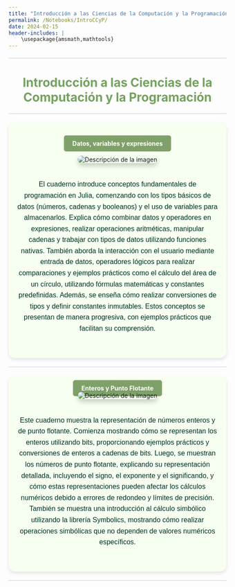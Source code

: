 ```yaml
---
title: "Introducción a las Ciencias de la Computación y la Programación"
permalink: /Notebooks/IntroCCyP/
date: 2024-02-15
header-includes: |
    \usepackage{amsmath,mathtools}
---
```


<script
  src="https://cdn.mathjax.org/mathjax/latest/MathJax.js?config=TeX-AMS-MML_HTMLorMML"
  type="text/javascript">
</script>

<html>
<head>
    <style>
        /* Estilos para centrar y cambiar el color del texto */
        h1 {
            text-align: center; /* Centra el texto horizontalmente */
            color: rgba(72, 133, 45, 0.76); /* Cambia el color del texto a verde */
        }
    </style>
</head>
<body>

<style>

    .container {
      max-width: 800px;
      margin: 20px auto;
      overflow: hidden;
    }

    .person {
      display: flex;
      margin-bottom: 20px;
      justify-content: space-between;
      align-items: center;
      flex-wrap: wrap;
    }

    .person img {
      max-width: 200px;
      max-height: 200px;
      border-radius: 50%;
      margin-right: 20px;
      margin-left: 20px;
    }

    .person .info {
      flex: 1;
      text-align: left;
    }

    .person:nth-child(even) {
      flex-direction: row-reverse;
    }

    h2 {
      text-align: center;
      color: #333;
    }

    hr {
            border: none; /* Elimina el borde */
            height: 1px; /* Altura de la línea */
            background-color: #CCCCCC; /* Color de la línea */
            margin: 20px 0; /* Margen superior e inferior */
        }
  </style>

<hr>

<h1>Introducción a las Ciencias de la Computación y la Programación</h1>

<hr>

</body>
</html>

<div class="container" style="background-color: rgb(246, 255, 240); padding: 20px; border-radius: 15px; box-shadow: 0 4px 8px rgba(0, 0, 0, 0.1);">
<div class="button-container" style="text-align: center; margin: 20px 0;">
  <a href="https://labmatecc.github.io/Notebooks/IntroCCyP/Intro_a_CC__Datos_Variables_Expresiones/" 
     class="button" 
     style="padding: 10px 20px; 
            color: white; 
            background-color: rgb(127, 161, 105); 
            border: none; 
            border-radius: 5px; 
            text-decoration: none; 
            font-weight: bold;">
    Datos, variables y expresiones
  </a>
</div>
    <div class="person">
        <div class="info" style="text-align: center; max-width: 900px; margin: 0 auto;">
            <!-- Imagen centrada -->
            <img src="https://labmatecc.github.io/Imágenes/Intro_a_CC__Datos_Variables_Expresiones_Logo.png" 
                 alt="Descripción de la imagen" 
                 style="max-width: 100%; height: auto; border-radius: 10px; box-shadow: 0 6px 12px rgba(0, 0, 0, 0.2); margin-bottom: 20px;">
            <p style="font-family: 'Arial', sans-serif; color: #013220; font-size: 16px; line-height: 1.6; margin-bottom: 15px;">
                El cuaderno introduce conceptos fundamentales de programación en Julia, comenzando con los tipos básicos de datos (números, cadenas y booleanos) y el uso de variables para almacenarlos. Explica cómo combinar datos y operadores en expresiones, realizar operaciones aritméticas, manipular cadenas y trabajar con tipos de datos utilizando funciones nativas. También aborda la interacción con el usuario mediante entrada de datos, operadores lógicos para realizar comparaciones y ejemplos prácticos como el cálculo del área de un círculo, utilizando fórmulas matemáticas y constantes predefinidas. Además, se enseña cómo realizar conversiones de tipos y definir constantes inmutables. Estos conceptos se presentan de manera progresiva, con ejemplos prácticos que facilitan su comprensión.
            </p>
        </div>
    </div>
</div>

<hr>

<div class="container" style="background-color: rgb(246, 255, 240); padding: 20px; border-radius: 15px; box-shadow: 0 4px 8px rgba(0, 0, 0, 0.1);">
<div class="button-container">
  <a href="https://labmatecc.github.io/Notebooks/IntroCCyP/EnterosYFlotante/" class="button" 
     style="padding: 10px 20px; 
            color: white; 
            background-color: rgb(127, 161, 105); 
            border: none; 
            border-radius: 5px; 
            text-decoration: none; 
            font-weight: bold;">
            Enteros y Punto Flotante</a>
</div>
    <div class="person">
        <div class="info" style="text-align: center; max-width: 900px; margin: 0 auto;">
            <!-- Imagen centrada -->
            <img src="https://labmatecc.github.io/Imágenes/Intro_a_CC__Datos_Variables_Expresiones_Logo.png" 
                 alt="Descripción de la imagen" 
                 style="max-width: 100%; height: auto; border-radius: 10px; box-shadow: 0 6px 12px rgba(0, 0, 0, 0.2); margin-bottom: 20px;">
            <p style="font-family: 'Arial', sans-serif; color: #013220; font-size: 16px; line-height: 1.6; margin-bottom: 15px;">
                Este cuaderno muestra la representación de números enteros y de punto flotante. Comienza mostrando cómo se representan los enteros utilizando bits, proporcionando ejemplos prácticos y conversiones de enteros a cadenas de bits. Luego, se muestran los números de punto flotante, explicando su representación detallada, incluyendo el signo, el exponente y el significando, y cómo estas representaciones pueden afectar los cálculos numéricos debido a errores de redondeo y límites de precisión. También se muestra una introducción al cálculo simbólico utilizando la librería Symbolics, mostrando cómo realizar operaciones simbólicas que no dependen de valores numéricos específicos.
            </p>
        </div>
    </div>
</div>

<hr>

  <html>
<head>
    <style>
        .button-container {
            text-align: center; /* Centra el contenido horizontalmente */
        }

        .button {
            display: inline-block;
            padding: 10px 20px;
            border-radius: 20px; /* Esto hace que el botón tenga forma de pastilla */
            background-color: rgba(72, 133, 45, 0.76); /* Cambia el color del botón a verde */
            color: white; /* Cambia el color del texto a blanco */
            text-decoration: none; /* Elimina el subrayado predeterminado en los enlaces */
            font-size: 16px; /* Cambia el tamaño del texto */
            font-weight: bold; /* Hace que el texto sea más audaz */
            border: none; /* Elimina el borde del botón */
        }
    </style>
</head>
<body>

<hr>

<div class="container" style="background-color: rgb(246, 255, 240); padding: 20px; border-radius: 15px; box-shadow: 0 4px 8px rgba(0, 0, 0, 0.1);">
    <div class="person">
    <div class="button-container" style="text-align: center; margin: 20px 0;">
  <a href="https://labmatecc.github.io/Notebooks/IntroCCyP/Intro_a_CC__Estructuras_de_control/" 
     class="button" 
     style="padding: 10px 20px; 
            color: white; 
            background-color: rgb(127, 161, 105); 
            border: none; 
            border-radius: 5px; 
            text-decoration: none; 
            font-weight: bold;">
    Estructuras de control
  </a>
</div>
        <div class="info" style="text-align: center; max-width: 900px; margin: 0 auto;">
            <!-- Imagen centrada -->
            <img src="https://labmatecc.github.io/Imágenes/Intro_a_CC__Estructuras_de_Control_Logo.png" 
                 alt="Descripción de la imagen" 
                 style="max-width: 100%; height: auto; border-radius: 10px; box-shadow: 0 6px 12px rgba(0, 0, 0, 0.2); margin-bottom: 20px;">
            <p style="font-family: 'Arial', sans-serif; color: #013220; font-size: 16px; line-height: 1.6; margin-bottom: 15px;">
                El documento es un cuaderno interactivo diseñado para introducir y practicar el uso de estructuras de control en el lenguaje de programación Julia. A lo largo del material, se exploran diferentes estructuras como bucles (for y while), condicionales (if-else) y comandos avanzados (break y continue). Cada sección combina teoría con ejercicios prácticos que permiten al lector experimentar con el código directamente.

                Se presentan conceptos básicos, como iterar sobre listas y rangos, junto con ejemplos más avanzados, como bucles anidados para operar sobre matrices y el manejo de diccionarios. También incluye el uso de estructuras de control para manejar condiciones dinámicas y patrones comunes como tablas de multiplicar, triángulos de asteriscos y pirámides de números.

                Además, se introduce el manejo de excepciones con try-catch-finally, explicando cómo capturar y manejar errores en el código. Todo esto se acompaña de ejercicios prácticos que fomentan la comprensión y el dominio de estas herramientas clave en la programación.
            </p>
        </div>
    </div>
</div>

<hr>

<div class="container" style="background-color: rgb(246, 255, 240); padding: 20px; border-radius: 15px; box-shadow: 0 4px 8px rgba(0, 0, 0, 0.1);">
    <div class="person">
    <div class="button-container" style="text-align: center; margin: 20px 0;">
  <a href="https://labmatecc.github.io/Notebooks/IntroCCyP/Intro_a_CC__Listas_secuencias_arreglos/" 
     class="button" 
     style="padding: 10px 20px; 
            color: white; 
            background-color: rgb(127, 161, 105); 
            border: none; 
            border-radius: 5px; 
            text-decoration: none; 
            font-weight: bold;">
    Listas, secuencias y arreglos
  </a>
</div>
        <div class="info" style="text-align: center; max-width: 900px; margin: 0 auto;">
            <!-- Imagen centrada -->
            <img src="https://labmatecc.github.io/Imágenes/Intro_a_CC__Listas_secuencias_arreglos_Logo.png" 
                 alt="Descripción de la imagen" 
                 style="max-width: 100%; height: auto; border-radius: 10px; box-shadow: 0 6px 12px rgba(0, 0, 0, 0.2); margin-bottom: 20px;">
            <p style="font-family: 'Arial', sans-serif; color: #013220; font-size: 16px; line-height: 1.6; margin-bottom: 15px;">
                Este cuaderno interactivo introduce a los usuarios en el uso y la manipulación de listas, arreglos y secuencias en Julia, con un enfoque práctico y progresivo. Las listas, entendidas como colecciones unidimensionales que almacenan elementos de diferentes tipos, son el punto de partida. Se detalla cómo crearlas, acceder a sus elementos mediante índices, modificarlas dinámicamente y aplicar operaciones básicas como ordenarlas, invertirlas o calcular su longitud.

                El documento avanza hacia los arreglos multidimensionales, explicando cómo se pueden representar datos en dos o más dimensiones, como matrices. Aquí se explora cómo reorganizar datos con la función reshape(), acceder a elementos específicos utilizando índices, y realizar operaciones comunes como transponer matrices o calcular la suma total de sus elementos.

                También se abordan las secuencias, una estructura que facilita el manejo de rangos de números en Julia. Se muestra cómo aplicar funciones a los elementos de una secuencia utilizando map(), cómo filtrar valores con filter() y cómo convertir una secuencia en un arreglo manipulable con collect(). A esto se suma la introducción a técnicas más avanzadas, como el uso de reduce() para combinar elementos de una colección en un solo valor, unique() para eliminar duplicados y otras operaciones agregadas.

                El cuaderno incluye una serie de ejercicios prácticos que refuerzan cada concepto explicado. Entre ellos destacan la manipulación de listas mediante la adición y eliminación de elementos, la reorganización y operación sobre matrices, y el procesamiento de secuencias para transformar y filtrar datos. Además, se proponen ejercicios clásicos como invertir listas, eliminar duplicados y rotar elementos, que permiten aplicar las habilidades adquiridas de manera concreta.
            </p>
        </div>
    </div>
</div>

<hr>

<div class="container" style="background-color: rgb(246, 255, 240); padding: 20px; border-radius: 15px; box-shadow: 0 4px 8px rgba(0, 0, 0, 0.1);">
    <div class="person">
    <div class="button-container" style="text-align: center; margin: 20px 0;">
  <a href="https://labmatecc.github.io/Notebooks/IntroCCyP/Intro_a_CC__Funciones/" 
     class="button" 
     style="padding: 10px 20px; 
            color: white; 
            background-color: rgb(127, 161, 105); 
            border: none; 
            border-radius: 5px; 
            text-decoration: none; 
            font-weight: bold;">
    Funciones
  </a>
</div>
        <div class="info" style="text-align: center; max-width: 900px; margin: 0 auto;">
            <!-- Imagen centrada -->
            <img src="https://labmatecc.github.io/Imágenes/Intro_a_CC__Funciones_Logo.png" 
                 alt="Descripción de la imagen" 
                 style="max-width: 100%; height: auto; border-radius: 10px; box-shadow: 0 6px 12px rgba(0, 0, 0, 0.2); margin-bottom: 20px;">
            <p style="font-family: 'Arial', sans-serif; color: #013220; font-size: 16px; line-height: 1.6; margin-bottom: 15px;">
                Este cuaderno interactivo explica el concepto y uso de funciones en Julia, desde lo básico hasta lo avanzado, destacando su papel en la modularidad y reutilización del código. Comienza con la definición de funciones básicas, incluyendo argumentos predeterminados y sintaxis compacta. Luego, explora el manejo de variables locales y globales, aclarando su impacto en el alcance y el rendimiento del código.

                Avanza hacia funciones intermedias y avanzadas, como el uso de argumentos con nombre, funciones anónimas y de orden superior, que permiten recibir o devolver otras funciones. Además, introduce herramientas como map, filter y reduce para manipular colecciones de datos de forma eficiente.

                El cuaderno incluye ejercicios prácticos y visualizaciones interactivas, como gráficos de funciones cuadráticas y senoidales, que ayudan a comprender cómo las funciones pueden modelar relaciones matemáticas y dinámicas. Es una guía completa y progresiva que proporciona una sólida base para trabajar con funciones en Julia de manera eficiente y organizada.
            </p>
        </div>
    </div>
</div>

<hr>

<div class="container" style="background-color: rgb(246, 255, 240); padding: 20px; border-radius: 15px; box-shadow: 0 4px 8px rgba(0, 0, 0, 0.1);">
    <div class="person">
    <div class="button-container" style="text-align: center; margin: 20px 0;">
  <a href="https://labmatecc.github.io/Notebooks/IntroCCyP/Intro_a_CC__Recursion/" 
     class="button" 
     style="padding: 10px 20px; 
            color: white; 
            background-color: rgb(127, 161, 105); 
            border: none; 
            border-radius: 5px; 
            text-decoration: none; 
            font-weight: bold;">
    Recursión
  </a>
</div>
        <div class="info" style="text-align: center; max-width: 900px; margin: 0 auto;">
            <!-- Imagen centrada -->
            <img src="https://labmatecc.github.io/Imágenes/Intro_a_CC__Recursion_Logo.png" 
                 alt="Descripción de la imagen" 
                 style="max-width: 100%; height: auto; border-radius: 10px; box-shadow: 0 6px 12px rgba(0, 0, 0, 0.2); margin-bottom: 20px;">
            <p style="font-family: 'Arial', sans-serif; color: #013220; font-size: 16px; line-height: 1.6; margin-bottom: 15px;">
                Este cuaderno interactivo explica a fondo la recursión en Julia, mostrando cómo resolver problemas dividiéndolos en subproblemas más pequeños. Comienza con ejemplos básicos como el cálculo del factorial y la suma de números hasta un valor dado, destacando la importancia de los casos base para evitar ciclos infinitos. 

                Se exploran conceptos intermedios como la sucesión de Fibonacci, que genera un árbol de cálculos, y el problema de las Torres de Hanoi, que muestra la lógica paso a paso. A nivel avanzado, se introducen la recursión de cola para optimizar funciones, la memoización para evitar cálculos repetitivos y el backtracking, utilizado en problemas como las N-reinas.

                El cuaderno incluye visualizaciones como el triángulo de Sierpinski, que demuestra cómo las funciones recursivas pueden generar patrones gráficos complejos. Es una guía completa que combina teoría, práctica y ejemplos interactivos, ideal para aprender y dominar la recursión en Julia.
            </p>
        </div>
    </div>
</div>

<hr>

<div class="container" style="background-color: rgb(246, 255, 240); padding: 20px; border-radius: 15px; box-shadow: 0 4px 8px rgba(0, 0, 0, 0.1);">
    <div class="person">
    <div class="button-container" style="text-align: center; margin: 20px 0;">
  <a href="https://labmatecc.github.io/Notebooks/IntroCCyP/Intro_a_CC__Clases_y_Objetos/" 
     class="button" 
     style="padding: 10px 20px; 
            color: white; 
            background-color: rgb(127, 161, 105); 
            border: none; 
            border-radius: 5px; 
            text-decoration: none; 
            font-weight: bold;">
    Clases y Objetos
  </a>
</div>
        <div class="info" style="text-align: center; max-width: 900px; margin: 0 auto;">
            <!-- Imagen centrada -->
            <img src="https://labmatecc.github.io/Imágenes/Intro_a_CC__Programación_orientada_a_objetos_Logo.png" 
                 alt="Descripción de la imagen" 
                 style="max-width: 100%; height: auto; border-radius: 10px; box-shadow: 0 6px 12px rgba(0, 0, 0, 0.2); margin-bottom: 20px;">
            <p style="font-family: 'Arial', sans-serif; color: #013220; font-size: 16px; line-height: 1.6; margin-bottom: 15px;">
                Este cuaderno interactivo explica cómo Julia implementa conceptos similares a clases y objetos a través de estructuras (struct) y tipos. Introduce estructuras inmutables y mutables para definir datos y métodos que operan sobre ellos, mostrando cómo asociar funciones a estructuras y sobrecargar funciones para diferentes tipos.

                También aborda constructores personalizados para crear instancias con lógica específica y el uso de tipos abstractos para jerarquías y polimorfismo. Se destaca la composición como alternativa a la herencia para combinar estructuras de manera modular.

                Incluye ejemplos prácticos como la creación de puntos, círculos y la visualización interactiva del área de un círculo mediante controles dinámicos. Este material combina teoría y práctica para enseñar conceptos clave de programación estructurada en Julia, enfatizando la claridad y la reutilización del código.
            </p>
        </div>
    </div>
</div>

<hr>

<div class="container" style="background-color: rgb(246, 255, 240); padding: 20px; border-radius: 15px; box-shadow: 0 4px 8px rgba(0, 0, 0, 0.1);">
    <div class="person">
    <div class="button-container" style="text-align: center; margin: 20px 0;">
  <a href="https://labmatecc.github.io/Notebooks/IntroCCyP/ModelacionMatematica/" 
     class="button" 
     style="padding: 10px 20px; 
            color: white; 
            background-color: rgb(127, 161, 105); 
            border: none; 
            border-radius: 5px; 
            text-decoration: none; 
            font-weight: bold;">
    Introducción a la modelación matemática
  </a>
</div>
        <div class="info" style="text-align: center; max-width: 900px; margin: 0 auto;">
            <!-- Imagen centrada -->
            <img src="https://labmatecc.github.io/Imágenes/Intro_a_CC__Programación_orientada_a_objetos_Logo.png" 
                 alt="Descripción de la imagen" 
                 style="max-width: 100%; height: auto; border-radius: 10px; box-shadow: 0 6px 12px rgba(0, 0, 0, 0.2); margin-bottom: 20px;">
            <p style="font-family: 'Arial', sans-serif; color: #013220; font-size: 16px; line-height: 1.6; margin-bottom: 15px;">
                El cuaderno muestra una introducción a la modelación matemática. Se centra en el problema de estimar la cantidad de jugo en una naranja mediante un enfoque matemático. Se presenta un modelo matemático básico asumiendo la forma esférica de la naranja y propone un método numérico para estimar la cantidad de jugo. También se discute la implementación del método numérico y la importancia de determinar y validar los parámetros del modelo, así como de considerar y cuantificar los diferentes errores introducidos en el proceso de modelación.
            </p>
        </div>
    </div>
</div>

<hr>

<div class="container" style="background-color: rgb(246, 255, 240); padding: 20px; border-radius: 15px; box-shadow: 0 4px 8px rgba(0, 0, 0, 0.1);">
    <div class="person">
    <div class="button-container" style="text-align: center; margin: 20px 0;">
  <a href="https://labmatecc.github.io/Notebooks/IntroCCyP/EcuacionesNoLineales/" 
     class="button" 
     style="padding: 10px 20px; 
            color: white; 
            background-color: rgb(127, 161, 105); 
            border: none; 
            border-radius: 5px; 
            text-decoration: none; 
            font-weight: bold;">
    Ecuaciones No Lineales
  </a>
</div>
        <div class="info" style="text-align: center; max-width: 900px; margin: 0 auto;">
            <!-- Imagen centrada -->
            <img src="https://labmatecc.github.io/Imágenes/Intro_a_CC__Programación_orientada_a_objetos_Logo.png" 
                 alt="Descripción de la imagen" 
                 style="max-width: 100%; height: auto; border-radius: 10px; box-shadow: 0 6px 12px rgba(0, 0, 0, 0.2); margin-bottom: 20px;">
            <p style="font-family: 'Arial', sans-serif; color: #013220; font-size: 16px; line-height: 1.6; margin-bottom: 15px;">
                El cuaderno trata sobre métodos numéricos para encontrar las raíces de una función real \( f: \mathbb{R} \to \mathbb{R} \). Se exploran varios métodos, incluyendo el de bisección, el de Newton y el método del punto fijo. El método de bisección se basa en la propiedad de cambio de signo de la función en un intervalo y se implementa para encontrar raíces de funciones continuas. El método de Newton utiliza la derivada para iterar hacia una raíz, y el método de punto fijo busca un valor \( x^* \) tal que \( F(x^*) = x^* \). El cuaderno también presenta implementaciones y ejemplos prácticos usando la función \( \exp(x) - \sin(x) \) para ilustrar cada método.
            </p>
        </div>
    </div>
</div>

<hr>

<div class="container" style="background-color: rgb(246, 255, 240); padding: 20px; border-radius: 15px; box-shadow: 0 4px 8px rgba(0, 0, 0, 0.1);">
    <div class="person">
    <div class="button-container" style="text-align: center; margin: 20px 0;">
  <a href="https://labmatecc.github.io/Notebooks/IntroCCyP/AjusteDeCurvas/" 
     class="button" 
     style="padding: 10px 20px; 
            color: white; 
            background-color: rgb(127, 161, 105); 
            border: none; 
            border-radius: 5px; 
            text-decoration: none; 
            font-weight: bold;">
    Ajuste de curvas
  </a>
</div>
        <div class="info" style="text-align: center; max-width: 900px; margin: 0 auto;">
            <!-- Imagen centrada -->
            <img src="https://labmatecc.github.io/Imágenes/Intro_a_CC__Programación_orientada_a_objetos_Logo.png" 
                 alt="Descripción de la imagen" 
                 style="max-width: 100%; height: auto; border-radius: 10px; box-shadow: 0 6px 12px rgba(0, 0, 0, 0.2); margin-bottom: 20px;">
            <p style="font-family: 'Arial', sans-serif; color: #013220; font-size: 16px; line-height: 1.6; margin-bottom: 15px;">
                El cuaderno aborda el ajuste de curvas y datos, explorando métodos para encontrar modelos que describan con precisión el comportamiento de datos observados, centrándose en el crecimiento de tumores en ratones. Se discuten varios enfoques, como el ajuste lineal, polinómico cúbico, redes neuronales artificiales y ecuaciones diferenciales, específicamente el modelo de Von Bertalanffy. El ajuste de curvas busca establecer relaciones entre variables optimizando los parámetros del modelo para minimizar el desajuste entre datos observados y generados, utilizando la técnica de mínimos cuadrados basada en la norma euclidiana.
            </p>
        </div>
    </div>
</div>

<hr>

<div class="container" style="background-color: rgb(246, 255, 240); padding: 20px; border-radius: 15px; box-shadow: 0 4px 8px rgba(0, 0, 0, 0.1);">
    <div class="person">
    <div class="button-container" style="text-align: center; margin: 20px 0;">
  <a href="https://labmatecc.github.io/Notebooks/IntroCCyP/Intro_a_CC__Grafos/" 
     class="button" 
     style="padding: 10px 20px; 
            color: white; 
            background-color: rgb(127, 161, 105); 
            border: none; 
            border-radius: 5px; 
            text-decoration: none; 
            font-weight: bold;">
    Grafos
  </a>
</div>
        <div class="info" style="text-align: center; max-width: 900px; margin: 0 auto;">
            <!-- Imagen centrada -->
            <img src="https://labmatecc.github.io/Imágenes/Intro_a_CC__Grafos_Logo.png" 
                 alt="Descripción de la imagen" 
                 style="max-width: 100%; height: auto; border-radius: 10px; box-shadow: 0 6px 12px rgba(0, 0, 0, 0.2); margin-bottom: 20px;">
            <p style="font-family: 'Arial', sans-serif; color: #013220; font-size: 16px; line-height: 1.6; margin-bottom: 15px;">
                La teoría de grafos estudia cómo los objetos están relacionados entre sí mediante nodos y aristas. Los grafos pueden ser dirigidos (con relaciones unidireccionales) o no dirigidos (relaciones bidireccionales) y se utilizan para modelar situaciones como redes sociales, sistemas de transporte y conexiones en sistemas complejos. 

                Propiedades clave incluyen el grado de los nodos (número de conexiones), la conexidad (si todos los nodos están interconectados), los ciclos (rutas cerradas) y las componentes conexas (subgrafos donde todos los nodos están conectados entre sí). 

                Los algoritmos como BFS (búsqueda en amplitud) y DFS (búsqueda en profundidad) permiten explorar y analizar grafos, encontrar caminos y detectar patrones. La representación visual de grafos facilita el análisis y su aplicación en áreas como redes computacionales, optimización de rutas y biología, mostrando su relevancia práctica en múltiples disciplinas.
            </p>
        </div>
    </div>
</div>
<hr>

<!-- Botón de optimización -->

<div class="container" style="background-color: rgb(246, 255, 240); padding: 20px; border-radius: 15px; box-shadow: 0 4px 8px rgba(0, 0, 0, 0.1);">
    <div class="person">
    <div class="button-container" style="text-align: center; margin: 20px 0;">
  <a href="https://labmatecc.github.io/Notebooks/IntroCCyP/Intro_a_CC__Optimizacion/" 
     class="button" 
     style="padding: 10px 20px; 
            color: white; 
            background-color: rgb(127, 161, 105); 
            border: none; 
            border-radius: 5px; 
            text-decoration: none; 
            font-weight: bold;">
    Optimización
  </a>
</div>
        <div class="info" style="text-align: center; max-width: 900px; margin: 0 auto;">
            <!-- Imagen centrada -->
            <img src="https://labmatecc.github.io/Imágenes/Intro_a_CC__Optimizacion_Logo.png" 
                 alt="Descripción de la imagen" 
                 style="max-width: 100%; height: auto; border-radius: 10px; box-shadow: 0 6px 12px rgba(0, 0, 0, 0.2); margin-bottom: 20px;">
            <p style="font-family: 'Arial', sans-serif; color: #013220; font-size: 16px; line-height: 1.6; margin-bottom: 15px;">
                La optimización es un proceso para encontrar los valores máximos o mínimos de una función, con o sin restricciones. Es fundamental en áreas como la economía, la ingeniería y la ciencia de datos, donde se busca maximizar eficiencia, minimizar costos o resolver problemas complejos.

                En la optimización sin restricciones, el objetivo es localizar extremos locales o globales de una función, mientras que en la optimización con restricciones se añaden condiciones que deben cumplirse, como límites en los valores de las variables. Se emplean ejemplos como funciones cuadráticas simples y funciones no lineales con múltiples puntos óptimos, como la función de Himmelblau.

                Los gráficos ayudan a visualizar el comportamiento de las funciones y los puntos óptimos, reforzando la comprensión de las técnicas de optimización. Este enfoque permite aplicar métodos para resolver problemas prácticos en distintos contextos.
            </p>
        </div>
    </div>
</div>

<hr>

<!-- Botón de Complejidad computacional -->


<div class="container" style="background-color: rgb(246, 255, 240); padding: 20px; border-radius: 15px; box-shadow: 0 4px 8px rgba(0, 0, 0, 0.1);">
    <div class="person">
    <div class="button-container" style="text-align: center; margin: 20px 0;">
  <a href="https://labmatecc.github.io/Notebooks/IntroCCyP/Complejidad_computacional/" 
     class="button" 
     style="padding: 10px 20px; 
            color: white; 
            background-color: rgb(127, 161, 105); 
            border: none; 
            border-radius: 5px; 
            text-decoration: none; 
            font-weight: bold;">
    Complejidad computacional
  </a>
</div>
        <div class="info" style="text-align: center; max-width: 900px; margin: 0 auto;">
            <!-- Imagen centrada -->
            <img src="https://labmatecc.github.io/Imágenes/Intro_a_CC__Complejidad_computacional_Logo.png" 
                 alt="Descripción de la imagen" 
                 style="max-width: 100%; height: auto; border-radius: 10px; box-shadow: 0 6px 12px rgba(0, 0, 0, 0.2); margin-bottom: 20px;">
            <p style="font-family: 'Arial', sans-serif; color: #013220; font-size: 16px; line-height: 1.6; margin-bottom: 15px;">
                El contenido de este documento se centra en la complejidad computacional, un área de estudio que evalúa la eficiencia de los algoritmos en términos de **tiempo** y **espacio**. Se explican conceptos fundamentales como las notaciones de complejidad O-grande (para el peor caso), Omega-grande (para el mejor caso), y Theta (para casos promedio), utilizadas para describir el comportamiento de los algoritmos a medida que crece el tamaño de los datos de entrada.

                Se destacan ejemplos prácticos, como la búsqueda secuencial (complejidad lineal, O(n)) y la búsqueda binaria (complejidad logarítmica, O(log n)). Además, se incluyen ejercicios y visualizaciones que comparan estas técnicas, mostrando gráficamente cómo varía su rendimiento.

                El documento también aborda la complejidad espacial, explicando cuánta memoria utilizan los algoritmos, especialmente los recursivos, que consumen más espacio debido al uso de la pila de llamadas. Se introducen algoritmos clásicos de ordenamiento como el ordenamiento burbuja O(n^2) y el ordenamiento rápido O(n log n).

                Finalmente, se exploran problemas más avanzados, como los problemas P y NP, con ejemplos como el Problema del Viajante de Comercio y el Problema de la Mochila, explicando su dificultad computacional y cómo estas soluciones pueden verificarse en tiempo polinómico. Se utilizan gráficos, ejemplos prácticos y visualizaciones para hacer comprensibles estos conceptos teóricos y su aplicabilidad.
            </p>
        </div>
    </div>
</div>
<hr>

<!-- Botón de Introducción a la criptografía -->

<div class="container" style="background-color: rgb(246, 255, 240); padding: 20px; border-radius: 15px; box-shadow: 0 4px 8px rgba(0, 0, 0, 0.1);">
    <div class="person">
    <div class="button-container" style="text-align: center; margin: 20px 0;">
  <a href="https://labmatecc.github.io/Notebooks/IntroCCyP/Introduccion_a_la_criptografia/" 
     class="button" 
     style="padding: 10px 20px; 
            color: white; 
            background-color: rgb(127, 161, 105); 
            border: none; 
            border-radius: 5px; 
            text-decoration: none; 
            font-weight: bold;">
    Introducción a la criptografía
  </a>
</div>
        <div class="info" style="text-align: center; max-width: 900px; margin: 0 auto;">
            <!-- Imagen centrada -->
            <img src="https://labmatecc.github.io/Imágenes/Intro_a_CC__Criptografia_Logo.png" 
                 alt="Descripción de la imagen" 
                 style="max-width: 100%; height: auto; border-radius: 10px; box-shadow: 0 6px 12px rgba(0, 0, 0, 0.2); margin-bottom: 20px;">
            <p style="font-family: 'Arial', sans-serif; color: #013220; font-size: 16px; line-height: 1.6; margin-bottom: 15px;">
                El cuaderno presenta una introducción detallada a los conceptos fundamentales de la criptografía, su evolución histórica, tipos principales, aplicaciones y desafíos actuales. Comienza explicando la importancia de la criptografía en la seguridad de la información, destacando propiedades clave como la confidencialidad, integridad, autenticación y no repudio.

                Se abordan técnicas clásicas como el Cifrado César y el cifrado por transposición, mostrando su relevancia histórica y sus limitaciones frente a los métodos modernos. Los principales tipos de criptografía incluyen:

                1. Criptografía Simétrica: Utiliza una sola clave para cifrar y descifrar. Ejemplo: AES.
                2. Criptografía Asimétrica: Emplea pares de claves (pública y privada). Ejemplo: RSA y criptografía de curvas elípticas (ECC).
                3. Funciones Hash: Generan un resumen irreversible de datos para aplicaciones como firmas digitales y protección de contraseñas.

                Se incluyen ejemplos de implementación de algoritmos como XOR, AES y RSA, junto con explicaciones sobre su funcionamiento interno y aplicaciones prácticas. Además, se presentan conceptos avanzados como la criptografía poscuántica y los retos que plantea la computación cuántica a los algoritmos actuales.

                Finalmente, el cuaderno incluye ejercicios y visualizaciones interactivas para ilustrar los conceptos, haciendo énfasis en cómo la criptografía protege la información en aplicaciones modernas como blockchain, transacciones electrónicas y redes seguras.
            </p>
        </div>
    </div>
</div>
<hr>



<!-- Botón de Modelamiento 3D -->

<div class="container" style="background-color: rgb(246, 255, 240); padding: 20px; border-radius: 15px; box-shadow: 0 4px 8px rgba(0, 0, 0, 0.1);">
    <div class="person">
    <div class="button-container" style="text-align: center; margin: 20px 0;">
  <a href="https://labmatecc.github.io/Notebooks/IntroCCyP/Intro_a_CC__Modelamiento3D/" 
     class="button" 
     style="padding: 10px 20px; 
            color: white; 
            background-color: rgb(127, 161, 105); 
            border: none; 
            border-radius: 5px; 
            text-decoration: none; 
            font-weight: bold;">
    Introducción al modelamiento 3D
  </a>
</div>
        <div class="info" style="text-align: center; max-width: 900px; margin: 0 auto;">
            <!-- Imagen centrada -->
            <img src="https://labmatecc.github.io/Imágenes/Intro_a_CC__Modelamiento3D_Logo.png" 
                 alt="Descripción de la imagen" 
                 style="max-width: 100%; height: auto; border-radius: 10px; box-shadow: 0 6px 12px rgba(0, 0, 0, 0.2); margin-bottom: 20px;">
            <p style="font-family: 'Arial', sans-serif; color: #013220; font-size: 16px; line-height: 1.6; margin-bottom: 15px;">
                El contenido explora el modelado tridimensional y la representación de datos en 3D usando PlutoPlotly, centrándose en la creación y análisis de gráficos interactivos. Comienza con la introducción de puntos tridimensionales definidos por coordenadas (x, y, z), visualizados mediante gráficos de dispersión que permiten analizar la distribución de datos en un espacio tridimensional. Estos gráficos pueden personalizarse con marcadores, líneas y combinaciones de ambos.

                Se aborda la creación de mallas y superficies, estructuras que conectan puntos mediante caras triangulares para formar representaciones más complejas, como superficies topográficas. Estas herramientas permiten observar características clave como relieves y contornos, destacando variaciones en los datos.

                Los gráficos de dispersión y burbujas se utilizan para mostrar relaciones entre varias dimensiones de datos, como el tamaño y color de los puntos que representan información adicional. Esto es útil para analizar datos multivariados en áreas como demografía, economía o astrofísica.

                También se exploran gráficos de líneas tridimensionales que conectan puntos para mostrar tendencias o evoluciones en el tiempo. Además, se simulan movimientos aleatorios, como el movimiento Browniano, para ilustrar comportamientos dinámicos en 3D.

                Finalmente, el contenido se enfoca en la personalización de gráficos, como el ajuste de colores, transparencias y ejes, junto con el uso de cámaras dinámicas que permiten explorar los gráficos desde diferentes perspectivas. Este enfoque combina teoría y práctica para enseñar cómo usar herramientas tridimensionales para visualizar y analizar datos complejos de manera efectiva.
            </p>
        </div>
    </div>
</div>
<hr>